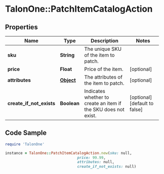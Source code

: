 # TalonOne::PatchItemCatalogAction

## Properties

Name | Type | Description | Notes
------------ | ------------- | ------------- | -------------
**sku** | **String** | The unique SKU of the item to patch. | 
**price** | **Float** | Price of the item. | [optional] 
**attributes** | [**Object**](.md) | The attributes of the item to patch. | [optional] 
**create_if_not_exists** | **Boolean** | Indicates whether to create an item if the SKU does not exist. | [optional] [default to false]

## Code Sample

```ruby
require 'TalonOne'

instance = TalonOne::PatchItemCatalogAction.new(sku: null,
                                 price: 99.99,
                                 attributes: null,
                                 create_if_not_exists: null)
```


